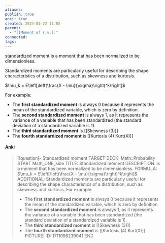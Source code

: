 ```yaml
---
aliases: 
publish: true
anki: true
created: 2024-03-22 11:08
parent:
  - "[[Moment of r.v.]]"
connected: 
tags:
---
```


standardized moment 
is a moment that has been normalized to be dimensionless.

Standardized moments are particularly useful for describing the shape characteristics of a distribution, such as skewness and kurtosis.

$\mu_k = E\left[\left(\frac{X - \mu}{\sigma}\right)^k\right]$

For example:
- The **first standardized moment** is always 0 because it represents the mean of the standardized variable, which is zero by definition.
- The **second standardized moment** is always 1, as it represents the variance of a variable that has been standardized (the standard deviation of a standardized variable is 1).
- The **third standardized moment** is  [[Skewness (3)]]
- The **fourth standardized moment** is  [[Kurtosis (4) Kurt(X)]]

#### Anki
> [!question]- Standardized moment
TARGET DECK: Math::Probability 
START
Math_ONE_side
TITLE: Standardized moment
DESCRIPTION: is a moment that has been normalized to be dimensionless.
FORMULA: $\mu_k = E\left[\left(\frac{X - \mu}{\sigma}\right)^k\right]$
ADDITIONAL:
> Standardized moments are particularly useful for describing the shape characteristics of a distribution, such as skewness and kurtosis.
> For example:
> - The **first standardized moment** is always 0 because it represents the mean of the standardized variable, which is zero by definition.
> - The **second standardized moment** is always 1, as it represents the variance of a variable that has been standardized (the standard deviation of a standardized variable is 1).
> - The **third standardized moment** is  [[Skewness (3)]]
> - The **fourth standardized moment** is  [[Kurtosis (4) Kurt(X)]]
PICTURE:
ID: 1711096239041
END